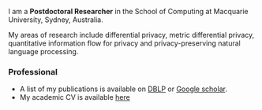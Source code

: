 
I am a **Postdoctoral Researcher** in the School of Computing at Macquarie University, Sydney, Australia.

My areas of research include differential privacy, metric differential privacy, quantitative information flow for privacy and privacy-preserving natural language processing.

### Professional

- A list of my publications is available on [DBLP](https://dblp.org/pid/220/4193.html) or [Google scholar](https://scholar.google.com/citations?user=9fvUO9QAAAAJ&hl=en).
- My academic CV is available [here](/assets/NatashaFernandesCV.pdf)



